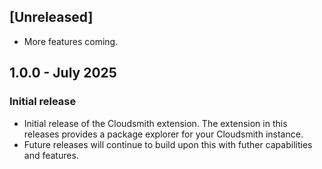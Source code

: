 
## [Unreleased]

- More features coming. 

## 1.0.0 - July 2025
### Initial release

- Initial release of the Cloudsmith extension. The extension in this releases provides a package explorer for your Cloudsmith instance.
- Future releases will continue to build upon this with futher capabilities and features. 